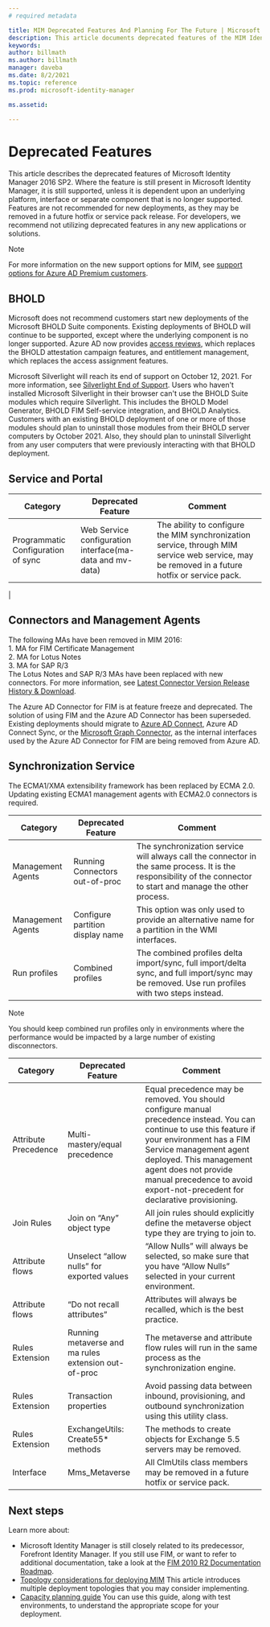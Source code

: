```yaml
---
# required metadata

title: MIM Deprecated Features And Planning For The Future | Microsoft Docs
description: This article documents deprecated features of the MIM Identity Manager 2016 SP2.
keywords:
author: billmath
ms.author: billmath
manager: daveba
ms.date: 8/2/2021
ms.topic: reference
ms.prod: microsoft-identity-manager

ms.assetid:

---
```


# Deprecated Features

This article describes the deprecated features of Microsoft Identity Manager 2016 SP2. Where the feature is still present in Microsoft Identity Manager, it is still supported, unless it is dependent upon an underlying platform, interface or separate component that is no longer supported. Features are not recommended for new deployments, as they may be removed in a future hotfix or service pack release.  For developers, we recommend not utilizing deprecated features in any new applications or solutions.

> [!NOTE]
>
> For more information on the new support options for MIM, see [support options for Azure AD Premium customers](support-update-for-azure-active-directory-premium-customers.md).

## BHOLD

Microsoft does not recommend customers start new deployments of the Microsoft BHOLD Suite components. Existing deployments of BHOLD will continue to be supported, except where the underlying component is no longer supported. Azure AD now provides [access reviews](/azure/active-directory/active-directory-azure-ad-controls-access-reviews-overview), which replaces the BHOLD attestation campaign features, and entitlement management, which replaces the access assignment features.

Microsoft Silverlight will reach its end of support on October 12, 2021. For more information, see [Silverlight End of Support](https://support.microsoft.com/windows/silverlight-end-of-support-0a3be3c7-bead-e203-2dfd-74f0a64f1788).
Users who haven't installed Microsoft Silverlight in their browser can't use the BHOLD Suite modules which require Silverlight. This includes the BHOLD Model Generator, BHOLD FIM Self-service integration, and BHOLD Analytics. Customers with an existing BHOLD deployment of one or more of those modules should plan to uninstall those modules from their BHOLD server computers by October 2021. Also, they should plan to uninstall Silverlight from any user computers that were previously interacting with that BHOLD deployment.


## Service and Portal

| **Category**                | **Deprecated Feature**              | **Comment**           |
|-----------------------------|-------------------------------------|----------------------------------------------|
| Programmatic Configuration of sync | Web Service configuration interface(ma-data and mv-data) | The ability to configure the MIM synchronization service, through MIM service web service, may be removed in a future hotfix or service pack.
|

## Connectors and Management Agents

The following MAs have been removed in MIM 2016: </br> 1.  MA for FIM Certificate Management </br>2.  MA for Lotus Notes</br> 3.  MA for SAP R/3 </br> The Lotus Notes and SAP R/3 MAs have been replaced with new connectors. For more information, see [Latest Connector Version Release History & Download](/azure/active-directory/connect/active-directory-aadconnectsync-connector-version-history).

The Azure AD Connector for FIM is at feature freeze and deprecated. The solution of using FIM and the Azure AD Connector has been superseded.  Existing deployments should migrate to [Azure AD Connect](https://azure.microsoft.com/documentation/articles/active-directory-aadconnect), Azure AD Connect Sync, or the [Microsoft Graph Connector](microsoft-identity-manager-2016-connector-graph.md), as the internal interfaces used by the Azure AD Connector for FIM are being removed from Azure AD.

## Synchronization Service

The ECMA1/XMA extensibility framework has been replaced by ECMA 2.0. Updating existing ECMA1 management agents with ECMA2.0 connectors is required.

| **Category**                | **Deprecated Feature**              | **Comment**           |
|-----------------------------|-------------------------------------|----------------------------------------------|
| Management Agents           | Running Connectors out-of-proc      | The synchronization service will always call the connector in the same process. It is the responsibility of the connector to start and manage the other process. |
| Management Agents           | Configure partition display name    | This option was only used to provide an alternative name for a partition in the WMI interfaces.                                                                                                                                                                       |
| Run profiles                | Combined profiles                   | The combined profiles delta import/sync, full import/delta sync, and full import/sync may be removed. Use run profiles with two steps instead.

> [!NOTE]
> You should keep combined run profiles only in environments where the performance would be impacted by a large number of existing disconnectors.

| **Category**                | **Deprecated Feature**              | **Comment**           |
|-----------------------------|-------------------------------------|----------------------------------------------|
| Attribute Precedence | Multi- mastery/equal precedence                       | Equal precedence may be removed. You should configure manual precedence instead. You can continue to use this feature if your environment has a FIM Service management agent deployed. This management agent does not provide manual precedence to avoid export-not-precedent for declarative provisioning. |
| Join Rules           | Join on “Any” object type                             | All join rules should explicitly define the metaverse object type they are trying to join to.       |
| Attribute flows      | Unselect “allow nulls” for exported values            | “Allow Nulls” will always be selected, so make sure that you have “Allow Nulls” selected in your current environment.  |
| Attribute flows      | “Do not recall attributes”                            | Attributes will always be recalled, which is the best practice.  |
| Rules Extension      | Running metaverse and ma rules extension out- of-proc | The metaverse and attribute flow rules will run in the same process as the synchronization engine.       |
| Rules Extension      | Transaction properties                                | Avoid passing data between inbound, provisioning, and outbound synchronization using this utility class.  |
| Rules Extension      | ExchangeUtils: Create55\* methods                     | The methods to create objects for Exchange 5.5 servers may be removed.        |
| Interface            | Mms_Metaverse                                        | All ClmUtils class members may be removed in a future hotfix or service pack.   |

## Next steps
Learn more about:

- Microsoft Identity Manager is still closely related to its predecessor, Forefront Identity Manager. If you still use FIM, or want to refer to additional documentation, take a look at the [FIM 2010 R2 Documentation Roadmap](https://technet.microsoft.com/library/jj133885.aspx).
- [Topology considerations for deploying MIM](topology-considerations.md) This article introduces multiple deployment topologies that you may consider implementing.
- [Capacity planning guide](capacity-planning-guide.md) You can use this guide, along with test environments, to understand the appropriate scope for your deployment.

